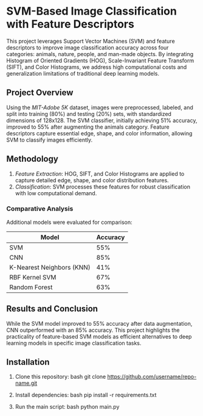 # SVM-Based Image Classification with Feature Descriptors

This project leverages Support Vector Machines (SVM) and feature descriptors to improve image classification accuracy across four categories: animals, nature, people, and man-made objects. By integrating Histogram of Oriented Gradients (HOG), Scale-Invariant Feature Transform (SIFT), and Color Histograms, we address high computational costs and generalization limitations of traditional deep learning models.

## Project Overview

Using the *MIT-Adobe 5K* dataset, images were preprocessed, labeled, and split into training (80%) and testing (20%) sets, with standardized dimensions of 128x128. The SVM classifier, initially achieving 51% accuracy, improved to 55% after augmenting the animals category. Feature descriptors capture essential edge, shape, and color information, allowing SVM to classify images efficiently.

## Methodology

1. *Feature Extraction*: HOG, SIFT, and Color Histograms are applied to capture detailed edge, shape, and color distribution features.
2. *Classification*: SVM processes these features for robust classification with low computational demand.

### Comparative Analysis

Additional models were evaluated for comparison:

| Model            | Accuracy |
|------------------|----------|
| SVM              | 55%      |
| CNN              | 85%      |
| K-Nearest Neighbors (KNN) | 41% |
| RBF Kernel SVM   | 67%      |
| Random Forest    | 63%      |

## Results and Conclusion

While the SVM model improved to 55% accuracy after data augmentation, CNN outperformed with an 85% accuracy. This project highlights the practicality of feature-based SVM models as efficient alternatives to deep learning models in specific image classification tasks.

## Installation

1. Clone this repository:
   bash
   git clone https://github.com/username/repo-name.git
   
2. Install dependencies:
   bash
   pip install -r requirements.txt
   
3. Run the main script:
   bash
   python main.py
